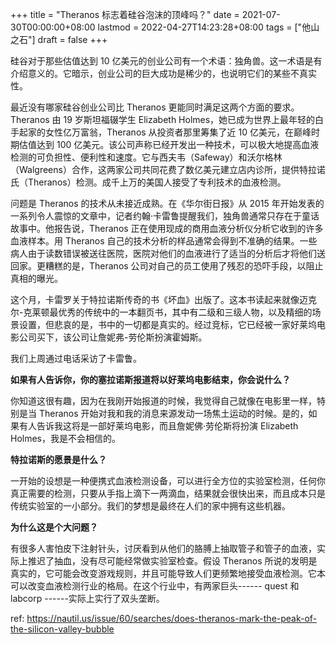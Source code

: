 +++
title = "Theranos 标志着硅谷泡沫的顶峰吗？"
date = 2021-07-30T00:00:00+08:00
lastmod = 2022-04-27T14:23:28+08:00
tags = ["他山之石"]
draft = false
+++

硅谷对于那些估值达到 10 亿美元的创业公司有一个术语：独角兽。这一术语是有介绍意义的。它暗示，创业公司的巨大成功是稀少的，也说明它们的某些不真实性。

最近没有哪家硅谷创业公司比 Theranos
更能同时满足这两个方面的要求。Theranos 由 19 岁斯坦福辍学生 Elizabeth
Holmes，她已成为世界上最年轻的白手起家的女性亿万富翁，Theranos
从投资者那里筹集了近 10 亿美元，在巅峰时期估值达到 100 亿美元。该公司声称已经开发出一种技术，可以极大地提高血液检测的可负担性、便利性和速度。它与西夫韦（Safeway）和沃尔格林（Walgreens）合作，这两家公司共同花费了数亿美元建立店内诊所，提供特拉诺氏（Theranos）检测。成千上万的美国人接受了专利技术的血液检测。

问题是 Theranos
的技术从未接近成熟。在《华尔街日报》从 2015 年开始发表的一系列令人震惊的文章中，记者约翰·卡雷鲁提醒我们，独角兽通常只存在于童话故事中。他报告说，Theranos
正在使用现成的商用血液分析仪分析它收到的许多血液样本。用 Theranos
自己的技术分析的样品通常会得到不准确的结果。一些病人由于读数错误被送往医院，医院对他们的血液进行了适当的分析后才将他们送回家。更糟糕的是，Theranos
公司对自己的员工使用了残忍的恐吓手段，以阻止真相的曝光。

这个月，卡雷罗关于特拉诺斯传奇的书《坏血》出版了。这本书读起来就像迈克尔-克莱顿最优秀的传统中的一本翻页书，其中有二级和三级人物，以及精细的场景设置，但悲哀的是，书中的一切都是真实的。经过竞标，它已经被一家好莱坞电影公司买下，该公司让詹妮弗-劳伦斯扮演霍姆斯。

我们上周通过电话采访了卡雷鲁。

**如果有人告诉你，你的塞拉诺斯报道将以好莱坞电影结束，你会说什么？**

你知道这很有趣，因为在我刚开始报道的时候，我觉得自己就像在电影里一样，特别是当
Theranos
开始对我和我的消息来源发动一场焦土运动的时候。是的，如果有人告诉我这将是一部好莱坞电影，而且詹妮佛·劳伦斯将扮演
Elizabeth Holmes，我是不会相信的。

**特拉诺斯的愿景是什么？**

一开始的设想是一种便携式血液检测设备，可以进行全方位的实验室检测，任何你真正需要的检测，只要从手指上滴下一两滴血，结果就会很快出来，而且成本只是传统实验室的一小部分。我们的梦想是最终在人们的家中拥有这些机器。

**为什么这是个大问题？**

有很多人害怕皮下注射针头，讨厌看到从他们的胳膊上抽取管子和管子的血液，实际上推迟了抽血，没有尽可能经常做实验室检查。假设
Theranos
所说的发明是真实的，它可能会改变游戏规则，并且可能导致人们更频繁地接受血液检测。它本可以改变血液检测行业的格局。在这个行业中，有两家巨头------
quest 和 labcorp ------实际上实行了双头垄断。

ref:
<https://nautil.us/issue/60/searches/does-theranos-mark-the-peak-of-the-silicon-valley-bubble>
